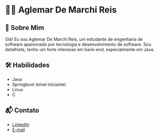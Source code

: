 # 👨‍💻 Aglemar De Marchi Reis

## 📖 Sobre Mim

Olá! Eu sou Aglemar De Marchi Reis, um estudante de engenharia de software apaixonado por tecnologia e 
desenvolvimento de software. Sou detalhista, tenho um forte interesse em back-end, 
especialmente em Java.

## 🛠️ Habilidades

* Java
* Springboot (nível iniciante)
* Linux
* C

## 📬 Contato

* [LinkedIn](https://www.linkedin.com/in/aglemarreis/)
* [E-mail](mailto:aglemar.reis@gmail.com)